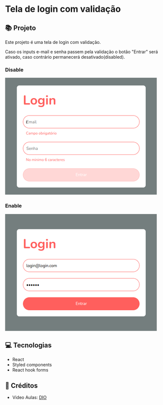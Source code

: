 # Tela de login com validação

## :books: Projeto

Este projeto é uma tela de login com validação.

Caso os inputs e-mail e senha passem pela validação o botão "Entrar" será ativado, caso contrário permanecerá desativado(disabled).

### Disable

<img src="/src/assets/disabled.png"></img>

### Enable

<img src="/src/assets/enabled.png"></img>


## :computer: Tecnologias

- React
- Styled components
- React hook forms

## :clap: Créditos
- Video Aulas: [DIO](https://www.dio.me/)